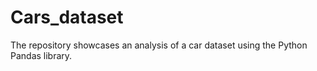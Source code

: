 # Cars_dataset
The repository showcases an analysis of a car dataset using the Python Pandas library.

